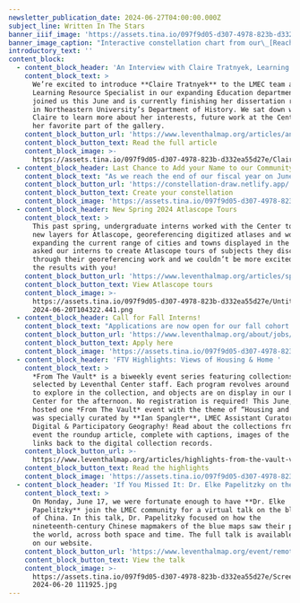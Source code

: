 ```yaml
---
newsletter_publication_date: 2024-06-27T04:00:00.000Z
subject_line: Written In The Stars
banner_iiif_image: 'https://assets.tina.io/097f9d05-d307-4978-823b-d332ea55d27e/starchart.jpg'
banner_image_caption: "Interactive constellation chart from our\_[Reach for the Stars fundraiser](https://constellation-draw.netlify.app/)\n"
introductory_text: ''
content_block:
  - content_block_header: 'An Interview with Claire Tratnyek, Learning Resource Specialist'
    content_block_text: >
      We’re excited to introduce **Claire Tratnyek** to the LMEC team as the
      Learning Resource Specialist in our expanding Education department! Claire
      joined us this June and is currently finishing her dissertation research
      in Northeastern University’s Department of History. We sat down with
      Claire to learn more about her interests, future work at the Center, and
      her favorite part of the gallery.
    content_block_button_url: 'https://www.leventhalmap.org/articles/an-interview-with-claire-tratnyek/'
    content_block_button_text: Read the full article
    content_block_image: >-
      https://assets.tina.io/097f9d05-d307-4978-823b-d332ea55d27e/Claire2021headshotSMALL.png
  - content_block_header: Last Chance to Add your Name to our Community Star Map
    content_block_text: "As we reach the end of our fiscal year on June 30, we are counting on you to help make our future work shine! Inspired by the\_[celestial chart in our current exhibition\_](https://www.leventhalmap.org/digital-exhibitions/heaven-and-earth/catalogue/4/)[Heaven & Earth](https://www.leventhalmap.org/digital-exhibitions/heaven-and-earth/catalogue/4/), we're creating a special community constellation chart drawn by our supporters. This week is your last chance to put your name amongst the stars—and support our mission at the same time.\_[Draw your own starry design](https://constellation-draw.netlify.app/) and then\_[donate $20 or more](https://leventhalmap.donorsupport.co/page/JUNE2024?drawing-id=400521254838206530)\_to become part of the community-drawn star chart.\_You can even [draw and dedicate a constellation for a loved one](https://constellation-draw.netlify.app/)\_and we'll send it to them by email or postcard! We rely on your generosity to make our programs\_accessible and your support makes a big difference.\n"
    content_block_button_url: 'https://constellation-draw.netlify.app/'
    content_block_button_text: Create your constellation
    content_block_image: 'https://assets.tina.io/097f9d05-d307-4978-823b-d332ea55d27e/starchart.jpg'
  - content_block_header: New Spring 2024 Atlascope Tours
    content_block_text: >
      This past spring, undergraduate interns worked with the Center to create
      new layers for Atlascope, georeferencing digitized atlases and working to
      expanding the current range of cities and towns displayed in the tool. We
      asked our interns to create Atlascope tours of subjects they discovered
      through their georeferencing work and we couldn’t be more excited to share
      the results with you!
    content_block_button_url: 'https://www.leventhalmap.org/articles/spring-2024-atlascope-tours/'
    content_block_button_text: View Atlascope tours
    content_block_image: >-
      https://assets.tina.io/097f9d05-d307-4978-823b-d332ea55d27e/Untitled -
      2024-06-20T104322.441.png
  - content_block_header: Call for Fall Interns!
    content_block_text: "Applications are now open for our fall cohort of college interns. Our internship program trains the next generation of professionals in topics related to geospatial technology, public humanities, and librarianship. Interns will work onsite in the Center’s offices at the Central Library for 6-10 hours per week from mid-September 2024 through mid-December 2024 focused on\_[Geohumanities & GIS](https://www.leventhalmap.org/about/jobs/2024-fall-internships/). *Apply online by Friday, July 12, 2024 at 3:00 pm ET.*\n"
    content_block_button_url: 'https://www.leventhalmap.org/about/jobs/2024-fall-internships/'
    content_block_button_text: Apply here
    content_block_image: 'https://assets.tina.io/097f9d05-d307-4978-823b-d332ea55d27e/Media (9).jpg'
  - content_block_header: 'FTV Highlights: Views of Housing & Home '
    content_block_text: >
      *From The Vault* is a biweekly event series featuring collections objects
      selected by Leventhal Center staff. Each program revolves around a theme
      to explore in the collection, and objects are on display in our Learning
      Center for the afternoon. No registration is required! This June, we
      hosted one *From The Vault* event with the theme of “Housing and Home” and
      was specially curated by **Ian Spangler**, LMEC Assistant Curator of
      Digital & Participatory Geography! Read about the collections from this
      event the roundup article, complete with captions, images of the maps, and
      links back to the digital collection records.
    content_block_button_url: >-
      https://www.leventhalmap.org/articles/highlights-from-the-vault-views-of-housing-home/
    content_block_button_text: Read the highlights
    content_block_image: 'https://assets.tina.io/097f9d05-d307-4978-823b-d332ea55d27e/Untitled.png'
  - content_block_header: 'If You Missed It: Dr. Elke Papelitzky on the Blue Maps of China'
    content_block_text: >
      On Monday, June 17, we were fortunate enough to have **Dr. Elke
      Papelitzky** join the LMEC community for a virtual talk on the blue maps
      of China. In this talk, Dr. Papelitzky focused on how the
      nineteenth-century Chinese mapmakers of the blue maps saw their place in
      the world, across both space and time. The full talk is available to watch
      on our website.
    content_block_button_url: 'https://www.leventhalmap.org/event/remote-talk-with-elke-papelitzky/'
    content_block_button_text: View the talk
    content_block_image: >-
      https://assets.tina.io/097f9d05-d307-4978-823b-d332ea55d27e/Screenshot
      2024-06-20 111925.jpg
---
```


